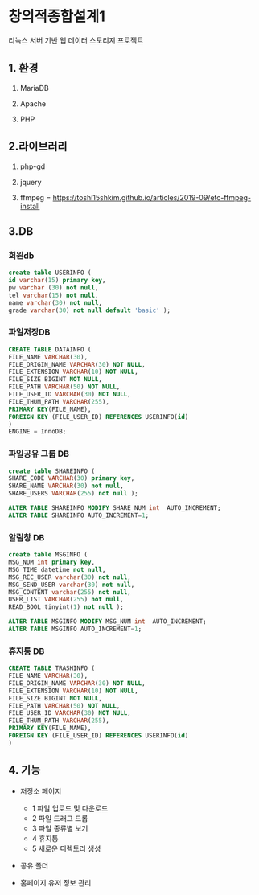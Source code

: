 # 창의적종합설계1
리눅스 서버 기반 웹 데이터 스토리지 프로젝트

## 1. 환경
1. MariaDB

2. Apache

3. PHP

##  2.라이브러리
1. php-gd

2. jquery

3. ffmpeg = https://toshi15shkim.github.io/articles/2019-09/etc-ffmpeg-install

## 3.DB

### 회원db

```sql
create table USERINFO (
id varchar(15) primary key,
pw varchar (30) not null,
tel varchar(15) not null,
name varchar(30) not null,
grade varchar(30) not null default 'basic' );
```

### 파일저장DB

```sql
CREATE TABLE DATAINFO (
FILE_NAME VARCHAR(30),
FILE_ORIGIN_NAME VARCHAR(30) NOT NULL,
FILE_EXTENSION VARCHAR(10) NOT NULL,
FILE_SIZE BIGINT NOT NULL,
FILE_PATH VARCHAR(50) NOT NULL,
FILE_USER_ID VARCHAR(30) NOT NULL,
FILE_THUM_PATH VARCHAR(255),
PRIMARY KEY(FILE_NAME),
FOREIGN KEY (FILE_USER_ID) REFERENCES USERINFO(id)
)
ENGINE = InnoDB;
```

### 파일공유 그룹 DB


```sql
create table SHAREINFO (
SHARE_CODE VARCHAR(30) primary key,
SHARE_NAME VARCHAR(30) not null,
SHARE_USERS VARCHAR(255) not null );

ALTER TABLE SHAREINFO MODIFY SHARE_NUM int  AUTO_INCREMENT;
ALTER TABLE SHAREINFO AUTO_INCREMENT=1;
```

### 알림창 DB


```sql
create table MSGINFO (
MSG_NUM int primary key,
MSG_TIME datetime not null,
MSG_REC_USER varchar(30) not null,
MSG_SEND_USER varchar(30) not null,
MSG_CONTENT varchar(255) not null,
USER_LIST VARCHAR(255) not null,
READ_BOOL tinyint(1) not null );

ALTER TABLE MSGINFO MODIFY MSG_NUM int  AUTO_INCREMENT;
ALTER TABLE MSGINFO AUTO_INCREMENT=1;
```

### 휴지통 DB


```sql
CREATE TABLE TRASHINFO (
FILE_NAME VARCHAR(30),
FILE_ORIGIN_NAME VARCHAR(30) NOT NULL,
FILE_EXTENSION VARCHAR(10) NOT NULL,
FILE_SIZE BIGINT NOT NULL,
FILE_PATH VARCHAR(50) NOT NULL,
FILE_USER_ID VARCHAR(30) NOT NULL,
FILE_THUM_PATH VARCHAR(255),
PRIMARY KEY(FILE_NAME),
FOREIGN KEY (FILE_USER_ID) REFERENCES USERINFO(id)
)
```

##  4. 기능
- 저장소 페이지
    - 1 파일 업로드 및 다운로드
    - 2 파일 드래그 드롭
    - 3 파일 종류별 보기
    - 4 휴지통
    - 5 새로운 디렉토리 생성

- 공유 폴더

- 홈페이지 유저 정보 관리
